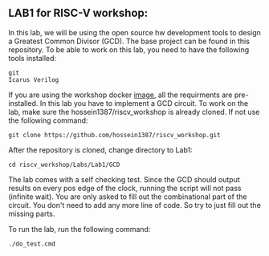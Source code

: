 ## LAB1 for RISC-V workshop:

In this lab, we will be using the open source hw development tools to design a Greatest Common Divisor (GCD). The base project can be found in this repository. To be able to work on this lab, you need to have the following tools installed:

    git
    Icarus Verilog

If you are using the workshop docker [image](https://hub.docker.com/r/hossein1387/opensource_hw/), all the requirments are pre-installed. In this lab you have to implement a GCD circuit. To work on the lab, make sure the hossein1387/riscv_workshop is already cloned. If not use the following command:
 
    git clone https://github.com/hossein1387/riscv_workshop.git

After the repository is cloned, change directory to Lab1:

    cd riscv_workshop/Labs/Lab1/GCD

The lab comes with a self checking test. Since the GCD should output results on every pos edge of the clock, running the script will not pass (infinite wait). You are only asked to fill out the combinational part of the circuit. You don't need to add any more line of code. So try to just fill out the missing parts.

To run the lab, run the following command:

    ./do_test.cmd

